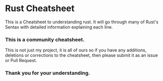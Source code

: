 # Rust Cheatsheet
This is a Cheatsheet to understanding rust. 
It will go through many of Rust's Sentax with detailed 
information explaining each line.

### This is a community cheatsheet.
This is not just my project, it is all of ours 
so if you have any additions, deletions or corrections to
the cheatsheet, then please submit it as an issue or 
Pull Request. 

### Thank you for your understanding.

